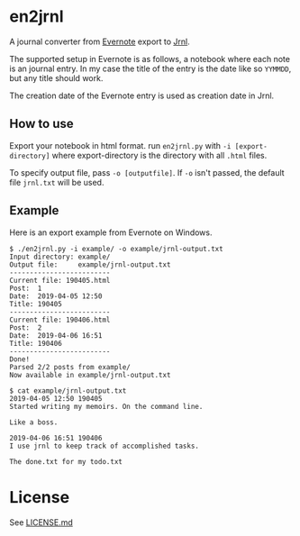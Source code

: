 # en2jrnl

A journal converter from [Evernote](https://www.evernote.com) export to [Jrnl](http://jrnl.sh/).

The supported setup in Evernote is as follows, a notebook where each note is an journal entry. In my case the title of the entry is the date like so `YYMMDD`, but any title should work.

The creation date of the Evernote entry is used as creation date in Jrnl.


## How to use

Export your notebook in html format. run `en2jrnl.py` with `-i [export-directory]` where export-directory is the directory with all `.html` files.

To specify output file, pass `-o [outputfile]`. If `-o` isn't passed, the default file `jrnl.txt` will be used.


## Example

Here is an export example from Evernote on Windows.

```
$ ./en2jrnl.py -i example/ -o example/jrnl-output.txt
Input directory: example/
Output file:     example/jrnl-output.txt
-------------------------
Current file: 190405.html
Post:  1
Date:  2019-04-05 12:50
Title: 190405
-------------------------
Current file: 190406.html
Post:  2
Date:  2019-04-06 16:51
Title: 190406
-------------------------
Done!
Parsed 2/2 posts from example/
Now available in example/jrnl-output.txt

$ cat example/jrnl-output.txt
2019-04-05 12:50 190405
Started writing my memoirs. On the command line.

Like a boss.

2019-04-06 16:51 190406
I use jrnl to keep track of accomplished tasks.

The done.txt for my todo.txt
```


# License

See [LICENSE.md](LICENSE.md)
